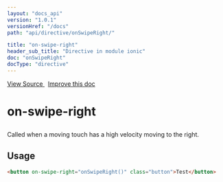 ```yaml
---
layout: "docs_api"
version: "1.0.1"
versionHref: "/docs"
path: "api/directive/onSwipeRight/"

title: "on-swipe-right"
header_sub_title: "Directive in module ionic"
doc: "onSwipeRight"
docType: "directive"
---
```


<div class="improve-docs">
  <a href='http://github.com/driftyco/ionic/tree/master/js/angular/directive/gesture.js#L233'>
    View Source
  </a>
  &nbsp;
  <a href='http://github.com/driftyco/ionic/edit/master/js/angular/directive/gesture.js#L233'>
    Improve this doc
  </a>
</div>




<h1 class="api-title">

  on-swipe-right



</h1>





Called when a moving touch has a high velocity moving to the right.








  
<h2 id="usage">Usage</h2>
  
```html
<button on-swipe-right="onSwipeRight()" class="button">Test</button>
```
  
  

  





